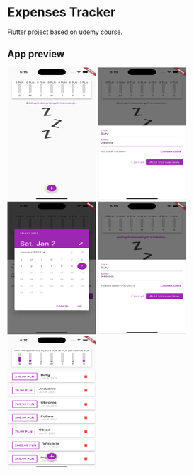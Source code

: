 # Expenses Tracker

Flutter project based on udemy course.

## App preview

<img src="imgForReadme/img1.png" width="200" height="300">
<img src="imgForReadme/img2.png" width="200" height="300">
<img src="imgForReadme/img3.png" width="200" height="300">
<img src="imgForReadme/img4.png" width="200" height="300">
<img src="imgForReadme/img5.png" width="200" height="300">
